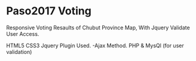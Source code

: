 # Paso2017 Voting
Responsive Voting Resaults of Chubut Province Map, With Jquery Validate User Access.  

HTML5
CSS3
Jquery Plugin Used.
  -Ajax Method.
PHP & MysQl (for user validation)

